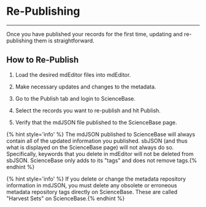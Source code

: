 # Re-Publishing

---

Once you have published your records for the first time, updating and re-publishing them is straightforward.

## How to Re-Publish

1. Load the desired mdEditor files into mdEditor.

2. Make necessary updates and changes to the metadata.

3. Go to the Publish tab and login to ScienceBase.

4. Select the records you want to re-publish and hit Publish.

5. Verify that the mdJSON file published to the ScienceBase page.

{% hint style='info' %} The mdJSON published to ScienceBase will always contain all of the updated information you published. sbJSON \(and thus what is displayed on the ScienceBase page\) will not always do so. Specifically, keywords that you delete in mdEditor will not be deleted from sbJSON. ScienceBase only adds to its "tags" and does not remove tags.{% endhint %}

{% hint style='info' %} If you delete or change the metadata repository information in mdJSON, you must delete any obsolete or erroneous metadata repository tags directly on ScienceBase. These are called "Harvest Sets" on ScienceBase.{% endhint %}



